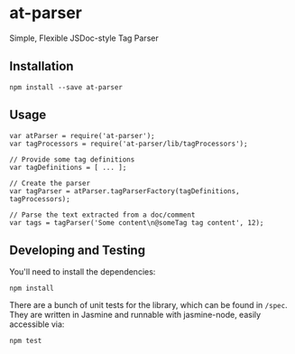 # at-parser

Simple, Flexible JSDoc-style Tag Parser

## Installation

```
npm install --save at-parser
```

## Usage

```
var atParser = require('at-parser');
var tagProcessors = require('at-parser/lib/tagProcessors');

// Provide some tag definitions
var tagDefinitions = [ ... ];

// Create the parser
var tagParser = atParser.tagParserFactory(tagDefinitions, tagProcessors);

// Parse the text extracted from a doc/comment
var tags = tagParser('Some content\n@someTag tag content', 12);
```

## Developing and Testing

You'll need to install the dependencies:

```
npm install
```

There are a bunch of unit tests for the library, which can be found in `/spec`.  They are
written in Jasmine and runnable with jasmine-node, easily accessible via:

```
npm test
```
